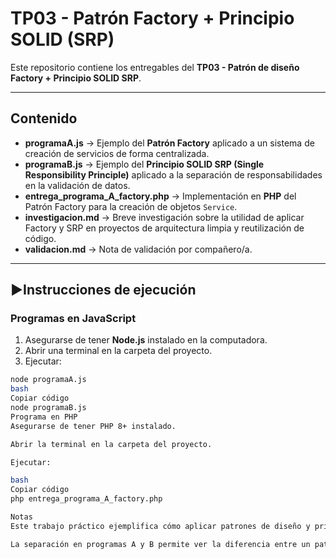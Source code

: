 # TP03 - Patrón Factory + Principio SOLID (SRP)

Este repositorio contiene los entregables del **TP03 - Patrón de diseño Factory + Principio SOLID SRP**.

---

## Contenido

- **programaA.js** → Ejemplo del **Patrón Factory** aplicado a un sistema de creación de servicios de forma centralizada.
- **programaB.js** → Ejemplo del **Principio SOLID SRP (Single Responsibility Principle)** aplicado a la separación de responsabilidades en la validación de datos.
- **entrega_programa_A_factory.php** → Implementación en **PHP** del Patrón Factory para la creación de objetos `Service`.
- **investigacion.md** → Breve investigación sobre la utilidad de aplicar Factory y SRP en proyectos de arquitectura limpia y reutilización de código.
- **validacion.md** → Nota de validación por compañero/a.

---

## ▶Instrucciones de ejecución

### Programas en JavaScript
1. Asegurarse de tener **Node.js** instalado en la computadora.
2. Abrir una terminal en la carpeta del proyecto.
3. Ejecutar:

```bash
node programaA.js
bash
Copiar código
node programaB.js
Programa en PHP
Asegurarse de tener PHP 8+ instalado.

Abrir la terminal en la carpeta del proyecto.

Ejecutar:

bash
Copiar código
php entrega_programa_A_factory.php

Notas
Este trabajo práctico ejemplifica cómo aplicar patrones de diseño y principios SOLID para mejorar la mantenibilidad y escalabilidad del código.

La separación en programas A y B permite ver la diferencia entre un patrón de diseño (Factory) y un principio de responsabilidad (SRP).
